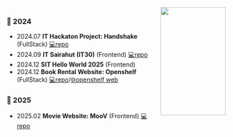 <a href="https://www.gitanimals.org/en_US?utm_medium=image&utm_source=Jet1a&utm_content=line">
  <img
    src="https://render.gitanimals.org/lines/Jet1a?pet-id=655798406338959069"
    width="150"
    height="250"
    align="right"
  />
</a>

### 🐾 2024 

- 2024.07 **IT Hackaton Project: Handshake** (FullStack) [💻repo](https://github.com/Jet1a/handshake-project)
- 2024.09 **IT Sairahut (IT30)** (Frontend) [💻repo](https://github.com/Jet1a/sairahut-app)
- 2024.12 **SIT Hello World 2025** (Frontend)
- 2024.12 **Book Rental Website: Openshelf** (FullStack) [💻repo](https://github.com/Jet1a/openshelf)/[🌐openshelf web](https://openshelf-bay.vercel.app/)
 
### 👣 2025
- 2025.02 **Movie Website: MooV** (Frontend) [💻repo](https://github.com/Jet1a/MooV)
